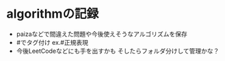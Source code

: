 # algorithmの記録
- paizaなどで間違えた問題や今後使えそうなアルゴリズムを保存
- #でタグ付け ex.#正規表現
- 今後LeetCodeなどにも手を出すかも そしたらフォルダ分けして管理かな？
